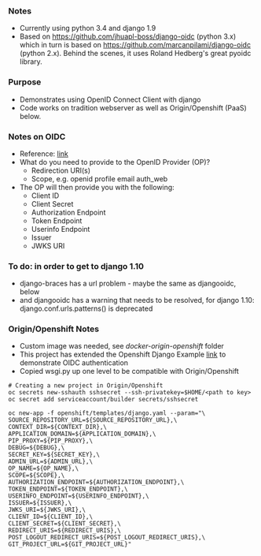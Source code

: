 ### Notes ###
- Currently using python 3.4 and django 1.9
- Based on https://github.com/jhuapl-boss/django-oidc (python 3.x) which in turn is based on https://github.com/marcanpilami/django-oidc (python 2.x).  Behind the scenes, it uses Roland Hedberg's great pyoidc library.

### Purpose ###
- Demonstrates using OpenID Connect Client with django
- Code works on tradition webserver as well as Origin/Openshift (PaaS) below.

### Notes on OIDC ###
- Reference: [link](http://openid.net/connect/)
- What do you need to provide to the OpenID Provider (OP)?
    - Redirection URI(s) 
    - Scope, e.g. openid profile email auth_web
- The OP will then provide you with the following:
    - Client ID
    - Client Secret
    - Authorization Endpoint
    - Token Endpoint
    - Userinfo Endpoint
    - Issuer
    - JWKS URI


### To do: in order to get to django 1.10 ###
- django-braces has a url problem - maybe the same as djangooidc, below
- and djangooidc has a warning that needs to be resolved, for django 1.10: django.conf.urls.patterns() is deprecated 

### Origin/Openshift Notes ###

- Custom image was needed, see *docker-origin-openshift* folder 
- This project has extended the Openshift Django Example [link](https://github.com/openshift/django-ex) to demonstrate OIDC authentication
- Copied wsgi.py up one level to be compatible with Origin/Openshift

```
# Creating a new project in Origin/Openshift
oc secrets new-sshauth sshsecret --ssh-privatekey=$HOME/<path to key>
oc secret add serviceaccount/builder secrets/sshsecret

oc new-app -f openshift/templates/django.yaml --param="\
SOURCE_REPOSITORY_URL=${SOURCE_REPOSITORY_URL},\
CONTEXT_DIR=${CONTEXT_DIR},\
APPLICATION_DOMAIN=${APPLICATION_DOMAIN},\
PIP_PROXY=${PIP_PROXY},\
DEBUG=${DEBUG},\
SECRET_KEY=${SECRET_KEY},\
ADMIN_URL=${ADMIN_URL},\
OP_NAME=${OP_NAME},\
SCOPE=${SCOPE},\
AUTHORIZATION_ENDPOINT=${AUTHORIZATION_ENDPOINT},\
TOKEN_ENDPOINT=${TOKEN_ENDPOINT},\
USERINFO_ENDPOINT=${USERINFO_ENDPOINT},\
ISSUER=${ISSUER},\
JWKS_URI=${JWKS_URI},\
CLIENT_ID=${CLIENT_ID},\
CLIENT_SECRET=${CLIENT_SECRET},\
REDIRECT_URIS=${REDIRECT_URIS},\
POST_LOGOUT_REDIRECT_URIS=${POST_LOGOUT_REDIRECT_URIS},\
GIT_PROJECT_URL=${GIT_PROJECT_URL}"
```
